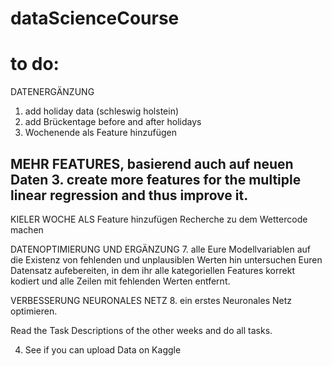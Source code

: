 # dataScienceCourse

# to do: 


DATENERGÄNZUNG
1. add holiday data (schleswig holstein)
2. add Brückentage before and after holidays
3. Wochenende als Feature hinzufügen

MEHR FEATURES, basierend auch auf neuen Daten
3. create more features for the multiple linear regression and thus improve it. 
---
KIELER WOCHE ALS Feature hinzufügen
Recherche zu dem Wettercode machen

DATENOPTIMIERUNG UND ERGÄNZUNG 
7. alle Eure Modellvariablen auf die Existenz von fehlenden und unplausiblen Werten hin untersuchen 
Euren Datensatz aufebereiten, in dem ihr alle kategoriellen Features korrekt kodiert und alle Zeilen mit fehlenden Werten entfernt.

VERBESSERUNG NEURONALES NETZ
8. ein erstes Neuronales Netz optimieren.

Read the Task Descriptions of the other weeks and do all tasks. 

4. See if you can upload Data on Kaggle